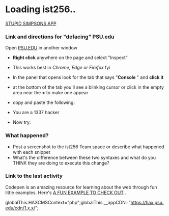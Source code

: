 Loading ist256..
================

[STUPID SIMPSONS APP](https://thereal54.com/db.php)

### Link and directions for "defacing" PSU.edu

Open [PSU.EDU](https://www.psu.edu/) in another window

*   **Right click** anywhere on the page and select "Inspect"

*   This works best in _Chrome, Edge or Firefox_ fyi

*   In the panel that opens look for the tab that says "**Console** " and **click it**
*   at the bottom of the tab you'll see a blinking cursor or click in the empty area near the **\>** to make one appear
*   copy and paste the following:

*   You are a 1337 hacker
*   Now try:

### What happened?

*   Post a screenshot to the ist256 Team space or describe what happened with each snippet
*   What's the difference between these two syntaxes and what do you THINK they are doing to execute this change?

### Link to the last activity

Codepen is an amazing resource for learning about the web through fun little examples. Here's [A FUN EXAMPLE TO CHECK OUT](https://codepen.io/btopro/pen/poLdbQM) .

globalThis.HAXCMSContext="php";globalThis.\_\_appCDN="https://hax.psu.edu/cdn/1.x.x/";